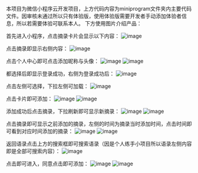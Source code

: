   本项目为微信小程序云开发项目，上方代码内容为miniprogram文件夹内主要代码文件。因审核未通过所以只有体验版，使用体验版需要开发者手动添加体验者信息，所以若需要体验可联系本人。 下方使用图片介绍产品：

  首先进入小程序，点击摘录卡片会显示以下内容：
 ![image](https://github.com/htarea/minipro/blob/main/Screenshots/1.png)

  点击摘录即显示右侧内容：
  ![image](https://github.com/htarea/minipro/blob/main/Screenshots/13.png)

  点击个人中心即可点击添加昵称与头像：
 ![image](https://github.com/htarea/minipro/blob/main/Screenshots/2.png)
 ![image](https://github.com/htarea/minipro/blob/main/Screenshots/3.png)

  都选择后即显示登录成功，右侧为登录成功后：
 ![image](https://github.com/htarea/minipro/blob/main/Screenshots/4.png)

  点击左侧可选择，下拉左侧可加载：
  ![image](https://github.com/htarea/minipro/blob/main/Screenshots/5.png)

  点击卡片即可添加：
  ![image](https://github.com/htarea/minipro/blob/main/Screenshots/15.png)
  ![image](https://github.com/htarea/minipro/blob/main/Screenshots/16.png)

  添加成功后点击摘录，下拉刷新即可显示新摘录：
  ![image](https://github.com/htarea/minipro/blob/main/Screenshots/17.png)
  ![image](https://github.com/htarea/minipro/blob/main/Screenshots/18.png)

  点击摘录即可显示之前添加的摘录，左侧的时间为摘录当时添加时间，点击时间即可看到对应时间添加的摘录：
  ![image](https://github.com/htarea/minipro/blob/main/Screenshots/9.png)
  ![image](https://github.com/htarea/minipro/blob/main/Screenshots/10.png)

  返回语录点击上方的搜索框即可搜索语录（因是个人练手小项目所以语录左侧内容即是全部可搜索内容）：
  ![image](https://github.com/htarea/minipro/blob/main/Screenshots/11.png)

  点击即可进入，同意点击即可添加：
  ![image](https://github.com/htarea/minipro/blob/main/Screenshots/12.png)
  ![image](https://github.com/htarea/minipro/blob/main/Screenshots/19.png)

  
